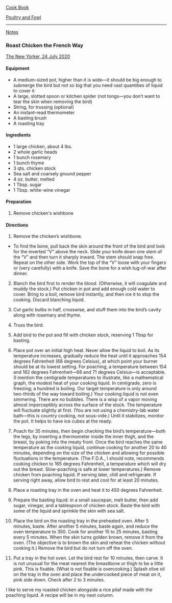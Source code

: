 [Cook Book]()  

[Poultry and Fowl]()  

----  

[Notes]()  

### Roast Chicken the French Way  
[The New Yorker, 24 July 2020](https://www.newyorker.com/culture/kitchen-notes/perfecting-roast-chicken-the-french-way)  

#### Equipment  
* A medium-sized pot, higher than it is wide—it should be big enough to submerge the bird but not so big that you need vast quantities of liquid to cover it
* A large, slotted spoon or kitchen spider (not tongs—you don’t want to tear the skin when removing the bird)
* String, for trussing (optional)
* An instant-read thermometer
* A basting brush
* A roasting tray

#### Ingredients  
* 1 large chicken, about 4 lbs.
* 2 whole garlic heads
* 1 bunch rosemary
* 1 bunch thyme
* 3 qts. chicken stock
* Sea salt and coarsely ground pepper
* 4 oz. butter, melted
* 1 Tbsp. sugar
* 1 Tbsp. white-wine vinegar

#### Preparation  

1. Remove chicken's wishbone 

#### Directions
1. Remove the chicken’s wishbone. 
  * To find the bone, pull back the skin around the front of the bird and look for the inverted “V” above the neck. Slide your knife down one stem of the “V” and then turn it sharply inward. The stem should snap free. Repeat on the other side. Work the top of the “V” loose with your fingers or (very carefully) with a knife. Save the bone for a wish tug-of-war after dinner.

2. Blanch the bird first to render the blood. (Otherwise, it will coagulate and muddy the stock.) Put chicken in pot and add enough cold water to cover. Bring to a boil, remove bird instantly, and then ice it to stop the cooking. Discard blanching liquid.

3. Cut garlic bulbs in half, crosswise, and stuff them into the bird’s cavity along with rosemary and thyme.

4. Truss the bird. 

5. Add bird to the pot and fill with chicken stock, reserving 1 Tbsp for basting. 

6. Place pot over an initial high heat. Never allow the liquid to boil. As its temperature increases, gradually reduce the heat until it approaches 154 degrees Fahrenheit (68 degrees Celsius), at which point your burner should be at its lowest setting. For poaching, a temperature between 154 and 162 degrees Fahrenheit—68 and 71 degrees Celsius—is acceptable. (I mention the centigrade temperatures to illustrate, like a mathematical graph, the modest heat of your cooking liquid. In centigrade, zero is freezing; a hundred is boiling. Our target temperature is only around two-thirds of the way toward boiling.) Your cooking liquid is not even simmering. There are no bubbles. There is a wisp of a vapor moving almost imperceptibly across the surface of the stock. The temperature will fluctuate slightly at first. (You are not using a chemistry-lab water bath—this is country cooking, not sous-vide.) Until it stabilizes, monitor the pot. It helps to have ice cubes at the ready.

6. Poach for 35 minutes, then begin checking the bird’s temperature—both the legs, by inserting a thermometer inside the inner thigh, and the breast, by poking into the meaty front. Once the bird reaches the same temperature as the cooking liquid, continue cooking for another 20 to 40 minutes, depending on the size of the chicken and allowing for possible fluctuations in the temperature. (The F.D.A., I should note, recommends cooking chicken to 165 degrees Fahrenheit, a temperature which will dry out the breast. Slow-poaching is safe at lower temperatures.) Remove chicken from poaching liquid. If serving later, chill and refrigerate. If serving right away, allow bird to rest and cool for at least 20 minutes.

7. Place a roasting tray in the oven and heat it to 450 degrees Fahrenheit.

8. Prepare the basting liquid: in a small saucepan, melt butter, then add sugar, vinegar, and a tablespoon of chicken stock. Baste the bird with some of the liquid and sprinkle the skin with sea salt.

9. Place the bird on the roasting tray in the preheated oven. After 5 minutes, baste. After another 5 minutes, baste again, and reduce the oven temperature to 350. Cook for another 15 to 25 minutes, basting every 5 minutes. When the skin turns golden brown, remove it from the oven. (The objective is to brown the skin and reheat the chicken without cooking it.) Remove the bird but do not turn off the oven.

10. Put a tray in the hot oven. Let the bird rest for 10 minutes, then carve. It is not unusual for the meat nearest the breastbone or thigh to be a little pink. This is fixable. (What is not fixable is overcooking.) Splash olive oil on the tray in the oven and place the undercooked piece of meat on it, pink side down. Check after 2 to 3 minutes.

I like to serve my roasted chicken alongside a rice pilaf made with the poaching liquid. A recipe will be in my next column.

